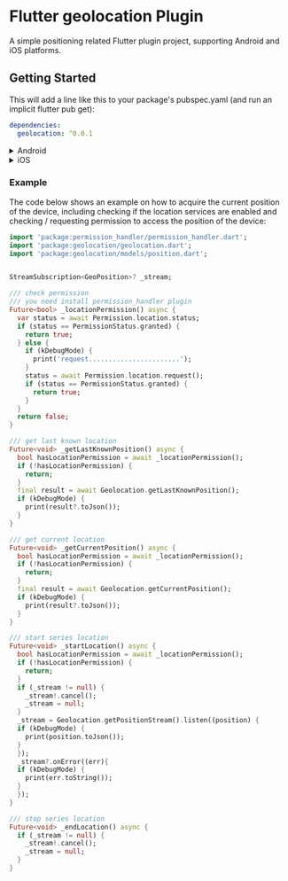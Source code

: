 # Flutter geolocation Plugin

A simple positioning related Flutter plugin project, supporting Android and iOS platforms.

## Getting Started

This will add a line like this to your package's pubspec.yaml (and run an implicit flutter pub get):

``` yaml
dependencies:
  geolocation: ^0.0.1

```

  
<details>
<summary>Android</summary>

**AndroidX** 

The geolocation plugin requires the AndroidX version of the Android Support Libraries. This means you need to make sure your Android project supports AndroidX. Detailed instructions can be found [here](https://flutter.dev/docs/development/packages-and-plugins/androidx-compatibility). 


1. Add the following to your "gradle.properties" file:

```
android.useAndroidX=true
android.enableJetifier=true
```
 
2. Make sure you replace all the `android.` dependencies to their AndroidX counterparts (a full list can be found here: [Migrating to AndroidX](https://developer.android.com/jetpack/androidx/migrate)).

**Permissions**

On Android you'll need to add either the `ACCESS_COARSE_LOCATION` or the `ACCESS_FINE_LOCATION` permission to your Android Manifest. To do so open the AndroidManifest.xml file (located under android/app/src/main) and add one of the following two lines as direct children of the `<manifest>` tag (when you configure both permissions the `ACCESS_FINE_LOCATION` will be used by the geolocation plugin):

``` xml
<uses-permission android:name="android.permission.ACCESS_FINE_LOCATION" />
<uses-permission android:name="android.permission.ACCESS_COARSE_LOCATION" />
```


> **NOTE:** Specifying the `ACCESS_COARSE_LOCATION` permission results in location updates with an accuracy approximately equivalent to a city block. It might take a long time (minutes) before you will get your first locations fix as `ACCESS_COARSE_LOCATION` will only use the network services to calculate the position of the device. More information can be found [here](https://developer.android.com/training/location/retrieve-current#permissions). 


</details>

<details>
<summary>iOS</summary>

On iOS you'll need to add the following entries to your Info.plist file (located under ios/Runner) in order to access the device's location. Simply open your Info.plist file and add the following (make sure you update the description so it is meaningfull in the context of your App):

``` xml
<key>NSLocationAlwaysAndWhenInUseUsageDescription</key>
<string>APP需要您的同意，才能持续访问定位位置</string>
<key>NSLocationWhenInUseUsageDescription</key>
<string>APP需要您的同意，才能访问定位位置信息</string>
```

</details>



### Example

The code below shows an example on how to acquire the current position of the device, including checking if the location services are enabled and checking / requesting permission to access the position of the device:

```dart
import 'package:permission_handler/permission_handler.dart';
import 'package:geolocation/geolocation.dart';
import 'package:geolocation/models/position.dart';


StreamSubscription<GeoPosition>? _stream;

/// check permission
/// you need install permission_handler plugin
Future<bool> _locationPermission() async {
  var status = await Permission.location.status;
  if (status == PermissionStatus.granted) {
    return true;
  } else {
    if (kDebugMode) {
      print('request.......................');
    }
    status = await Permission.location.request();
    if (status == PermissionStatus.granted) {
      return true;
    }
  }
  return false;
}

/// get last known location
Future<void> _getLastKnownPosition() async {
  bool hasLocationPermission = await _locationPermission();
  if (!hasLocationPermission) {
    return;
  }
  final result = await Geolocation.getLastKnownPosition();
  if (kDebugMode) {
    print(result?.toJson());
  }
}

/// get current location
Future<void> _getCurrentPosition() async {
  bool hasLocationPermission = await _locationPermission();
  if (!hasLocationPermission) {
    return;
  }
  final result = await Geolocation.getCurrentPosition();
  if (kDebugMode) {
    print(result?.toJson());
  }
}

/// start series location
Future<void> _startLocation() async {
  bool hasLocationPermission = await _locationPermission();
  if (!hasLocationPermission) {
    return;
  }
  if (_stream != null) {
    _stream!.cancel();
    _stream = null;
  }
  _stream = Geolocation.getPositionStream().listen((position) {
  if (kDebugMode) {
    print(position.toJson());
  }
  });
  _stream?.onError((err){
  if (kDebugMode) {
    print(err.toString());
  }
  });
}

/// stop series location
Future<void> _endLocation() async {
  if (_stream != null) {
    _stream!.cancel();
    _stream = null;
  }
}
```
